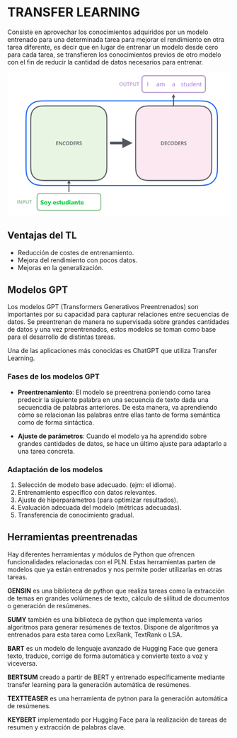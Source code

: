 # **TRANSFER LEARNING**

Consiste en aprovechar los conocimientos adquiridos por un modelo entrenado para una determinada tarea para mejorar el rendimiento en otra tarea diferente, es decir que en lugar de entrenar un modelo desde cero para cada tarea, se transfieren los conocimientos previos de otro modelo con el fin de reducir la cantidad de datos necesarios para entrenar.



![imagen](imagenes/t1.png)




## **Ventajas del TL**

- Reducción de costes de entrenamiento.
- Mejora del rendimiento con pocos datos.
- Mejoras en la generalización.

## **Modelos GPT**

Los modelos GPT (Transformers Generativos Preentrenados) son importantes por su capacidad para capturar relaciones entre secuencias de datos. Se preentrenan de manera no supervisada sobre grandes cantidades de datos y una vez preentrenados, estos modelos se toman como base para el desarrollo de distintas tareas.

Una de las aplicaciones más conocidas es ChatGPT que utiliza Transfer Learning.


### **Fases de los modelos GPT**

- **Preentrenamiento**: El modelo se preentrena poniendo como tarea predecir la siguiente palabra en una secuencia de texto dada una secuencdia de palabras anteriores. De esta manera, va aprendiendo cómo se relacionan las palabras entre ellas tanto de forma semántica como de forma sintáctica.

- **Ajuste de parámetros**: Cuando el modelo ya ha aprendido sobre grandes cantidades de datos, se hace un último ajuste para adaptarlo a una tarea concreta.


### **Adaptación de los modelos**


1. Selección de modelo base adecuado. (ejm: el idioma).
2. Entrenamiento específico con datos relevantes. 
3. Ajuste de hiperparámetros (para optimizar resultados).
4. Evaluación adecuada del modelo (métricas adecuadas).
5. Transferencia de conocimiento gradual.

## **Herramientas preentrenadas**

Hay diferentes herramientas y módulos de Python que ofrencen funcionalidades relacionadas con el PLN. Estas herramientas parten de modelos que ya están entrenados y nos permite poder utilizarlas en otras tareas.

**GENSIN** es una biblioteca de python que realiza tareas como la extracción de temas en grandes volúmenes de texto, cálculo de siilitud de documentos o generación de resúmenes.

**SUMY** también es una biblioteca de python que implementa varios algoritmos para generar resúmenes de textos. Dispone de algoritmos ya entrenados para esta tarea como LexRank, TextRank o LSA.

**BART** es un modelo de lenguaje avanzado de Hugging Face que genera texto, traduce, corrige de forma automática y convierte texto a voz y viceversa.

**BERTSUM** creado a partir de BERT y entrenado específicamente mediante transfer learning para la generación automática de resúmenes.

**TEXTTEASER** es una herramienta de pytnon para la generación automática de resúmenes.

**KEYBERT** implementado por Hugging Face para la realización de tareas de resumen y extracción de palabras clave.



